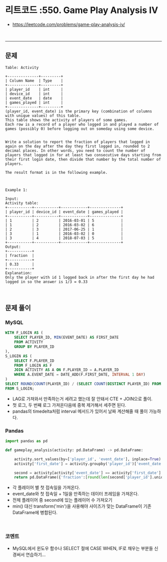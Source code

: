# 리트코드 :550. Game Play Analysis IV
* https://leetcode.com/problems/game-play-analysis-iv/
<br>

---

## 문제
```text
Table: Activity

+--------------+---------+
| Column Name  | Type    |
+--------------+---------+
| player_id    | int     |
| device_id    | int     |
| event_date   | date    |
| games_played | int     |
+--------------+---------+
(player_id, event_date) is the primary key (combination of columns with unique values) of this table.
This table shows the activity of players of some games.
Each row is a record of a player who logged in and played a number of games (possibly 0) before logging out on someday using some device.
 

Write a solution to report the fraction of players that logged in again on the day after the day they first logged in, rounded to 2 decimal places. In other words, you need to count the number of players that logged in for at least two consecutive days starting from their first login date, then divide that number by the total number of players.

The result format is in the following example.

 

Example 1:

Input: 
Activity table:
+-----------+-----------+------------+--------------+
| player_id | device_id | event_date | games_played |
+-----------+-----------+------------+--------------+
| 1         | 2         | 2016-03-01 | 5            |
| 1         | 2         | 2016-03-02 | 6            |
| 2         | 3         | 2017-06-25 | 1            |
| 3         | 1         | 2016-03-02 | 0            |
| 3         | 4         | 2018-07-03 | 5            |
+-----------+-----------+------------+--------------+
Output: 
+-----------+
| fraction  |
+-----------+
| 0.33      |
+-----------+
Explanation: 
Only the player with id 1 logged back in after the first day he had logged in so the answer is 1/3 = 0.33
```

<br>

## 문제 풀이

### **MySQL**
```SQL
WITH F_LOGIN AS (
    SELECT PLAYER_ID, MIN(EVENT_DATE) AS FIRST_DATE
    FROM ACTIVITY
    GROUP BY PLAYER_ID
),
S_LOGIN AS (
    SELECT F.PLAYER_ID
    FROM F_LOGIN AS F
    JOIN ACTIVITY AS A ON F.PLAYER_ID = A.PLAYER_ID
    WHERE A.EVENT_DATE = DATE_ADD(F.FIRST_DATE, INTERVAL 1 DAY)
)
SELECT ROUND(COUNT(PLAYER_ID) / (SELECT COUNT(DISTINCT PLAYER_ID) FROM ACTIVITY), 2) AS FRACTION
FROM S_LOGIN;
```

* LAG로 가져와서 만족하는거 세려고 했는데 잘 안돼서 CTE + JOIN으로 풀이.
* 첫 로그, 두 번째 로그 가져온다음에 중복 제거해서 세주면 된다.
* pandas의 timedelta처럼 interval 메서드가 있어서 날짜 계산해줄 때 풀이 가능하다.
  
### **Pandas**
```python
import pandas as pd

def gameplay_analysis(activity: pd.DataFrame) -> pd.DataFrame:

    activity.sort_values(by=['player_id', 'event_date'], inplace=True)
    activity['first_date'] = activity.groupby('player_id')['event_date'].transform('min')

    second = activity[activity['event_date'] == activity['first_date'] + timedelta(days=1)]
    return pd.DataFrame({'fraction':[round(len(second['player_id'].unique())/len(activity['player_id'].unique()),2)]})
```

* 각 플레이어 별 첫 접속일을 가져온다.
* event_date와 첫 접속일 + 1일을 만족하는 데이터 프레임을 가져온다.
* 전체 플레이어 중 second에 있는 플레이어 수 가져오기
* min() 대신 transform('min')을 사용해야 사이즈가 맞는 DataFrame이 기존 DataFrame에 병합된다.
  
<br>

### **코멘트**
* MySQL에서 윈도우 함수나 SELECT 절에 CASE WHEN, IF로 채우는 부분들 신경써서 연습하기...
